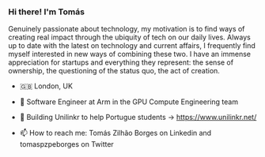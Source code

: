 ### Hi there! I'm Tomás 

<!--
**tomaspzpeborges/tomaspzpeborges** is a ✨ _special_ ✨ repository because its `README.md` (this file) appears on your GitHub profile.

Here are some ideas to get you started:

- 🔭 I’m currently working on ...
- 🌱 I’m currently learning ...
- 👯 I’m looking to collaborate on ...
- 🤔 I’m looking for help with ...
- 💬 Ask me about ...
- 📫 How to reach me: ...
- 😄 Pronouns: ...
- ⚡ Fun fact: ...
-->

Genuinely passionate about technology, my motivation is to find ways of creating real impact through the ubiquity of tech on our daily lives. Always up to date with the latest on technology and current affairs, I frequently find myself interested in new ways of combining these two. I have an immense appreciation for startups and everything they represent: the sense of ownership, the questioning of the status quo, the act of creation.

+ 🇬🇧 London, UK
  
+ 🤖 Software Engineer at Arm in the GPU Compute Engineering team 

+ 🌱 Building Unilinkr to help Portugue students   -> https://www.unilinkr.net/ 

+ 📫 How to reach me: Tomás Zilhão Borges on Linkedin and tomaspzpeborges on Twitter 

